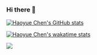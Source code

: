 ### Hi there 👋

<!--
**haoyuebju2/haoyuebju2** is a ✨ _special_ ✨ repository because its `README.md` (this file) appears on your GitHub profile.

Here are some ideas to get you started:

- 🔭 I’m currently working on ...
- 🌱 I’m currently learning ...
- 👯 I’m looking to collaborate on ...
- 🤔 I’m looking for help with ...
- 💬 Ask me about ...
- 📫 How to reach me: ...
- 😄 Pronouns: ...
- ⚡ Fun fact: ...
-->
[![Haoyue Chen's GitHub stats](https://github-readme-stats.vercel.app/api?username=haoyuebju2&layout=compact&show_icons=true&theme=radical)](https://github.com/haoyuebju2/github-readme-stats)


[![Haoyue Chen's wakatime stats](https://github-readme-stats.vercel.app/api/wakatime?username=willianrod)](https://github.com/haoyuebju2/github-readme-stats)

![](https://visitor-badge.glitch.me/badge?page_id=haoyuebju2.readme)
